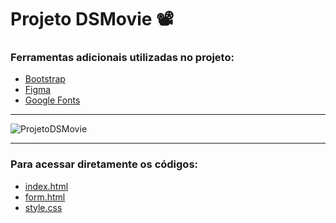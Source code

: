 # Projeto DSMovie 📽

<!-- Links de referênca -->
[Figma]: https://www.figma.com/design/ 
[Bootstrap]: https://getbootstrap.com/docs/5.1/getting-started/introduction/ 
[Google Fonts]:  https://fonts.google.com 
<!---->

### Ferramentas adicionais utilizadas no projeto:
* [Bootstrap]
* [Figma]
* [Google Fonts]
---

![ProjetoDSMovie](https://cdn.discordapp.com/attachments/887544607599120404/952572785673261197/unknown.png)

---

### Para acessar diretamente os códigos:
- [index.html](src/index.html)
- [form.html](src/form.html)
- [style.css](src/css/style.css)
